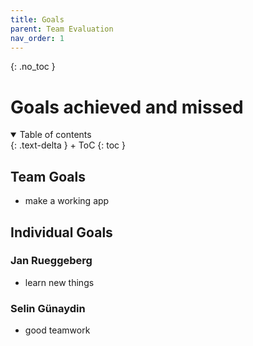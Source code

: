 ```yaml
---
title: Goals
parent: Team Evaluation
nav_order: 1
---
```

{: .no_toc }
# Goals achieved and missed

<details open markdown="block">
{: .text-delta }
<summary>Table of contents</summary>
+ ToC
{: toc }
</details>

## Team Goals 
- make a working app

## Individual Goals
### Jan Rueggeberg
- learn new things

### Selin Günaydin
- good teamwork
